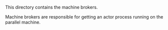 This directory contains the machine brokers.

Machine brokers are responsible for getting an actor process running on the parallel machine.
